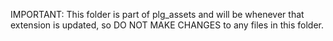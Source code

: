 IMPORTANT: This folder is part of plg_assets and will be whenever that extension is
updated, so DO NOT MAKE CHANGES to any files in this folder.

